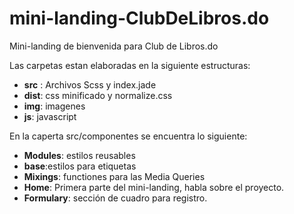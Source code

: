 # mini-landing-ClubDeLibros.do
Mini-landing de bienvenida para Club de Libros.do

Las carpetas estan elaboradas en la siguiente estructuras:

  - **src** : Archivos Scss y index.jade
  - **dist**: css minificado y normalize.css
  - **img**: imagenes
  - **js**: javascript

En la caperta src/componentes se encuentra lo siguiente:
  - **Modules**: estilos reusables
  - **base**:estilos para etiquetas
  - **Mixings**: functiones para las Media Queries
  - **Home**: Primera parte del mini-landing, habla sobre el proyecto.
  - **Formulary**: sección de cuadro para registro.
